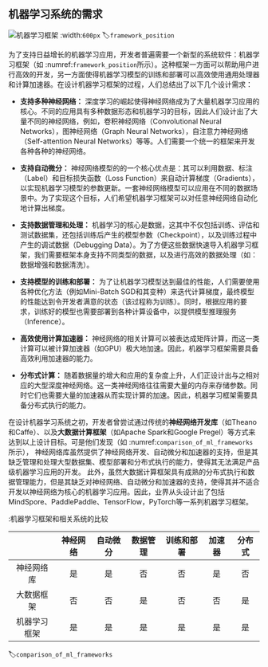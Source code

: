 ## 机器学习系统的需求
![机器学习框架](../img/ch01/framework_position.svg)
:width:`600px`
:label:`framework_position`

为了支持日益增长的机器学习应用，开发者普遍需要一个新型的系统软件：机器学习框架（如 :numref:`framework_position`所示）。这种框架一方面可以帮助用户进行高效的开发，另一方面使得机器学习模型的训练和部署可以高效使用通用处理器和计算加速器。在设计机器学习框架的过程，人们总结出了以下几个设计需求：

-   **支持多种神经网络：**
    深度学习的崛起使得神经网络成为了大量机器学习应用的核心。不同的应用具有多种数据形态和机器学习的目标，因此人们设计出了大量不同的神经网络，例如，卷积神经网络（Convolutional
    Neural Networks），图神经网络（Graph Neural
    Networks），自注意力神经网络（Self-attention Neural
    Networks）等等。人们需要一个统一的框架来开发各种各种的神经网络。

-   **支持自动微分：**
    神经网络模型的的一个核心优点是：其可以利用数据、标注（Label）和目标损失函数（Loss
    Function）来自动计算梯度（Gradients），以实现机器学习模型的参数更新。一套神经网络模型可以应用在不同的数据场景中。为了实现这个目标，人们希望机器学习框架可以对任意神经网络自动化地计算出梯度。

-   **支持数据管理和处理：**
    机器学习的核心是数据，这其中不仅包括训练、评估和测试数据集，还包括训练后产生的模型参数（Checkpoint），以及训练过程中产生的调试数据（Debugging
    Data）。为了方便这些数据快速导入机器学习框架，我们需要框架本身支持不同类型的数据，以及进行高效的数据处理（如：数据增强和数据清洗）。

-   **支持模型的训练和部署：**
    为了让机器学习模型达到最佳的性能，人们需要使用各种优化方法（例如Mini-Batch
    SGD和其变种）来迭代计算梯度，最终模型的性能达到令开发者满意的状态（该过程称为训练）。同时，根据应用的要求，训练好的模型也需要部署到各种计算设备中，以提供模型推理服务（Inference）。

-   **高效使用计算加速器：**
    神经网络的相关计算可以被表达成矩阵计算，而这一类计算可以被计算加速器（如GPU）极大地加速。因此，机器学习框架需要具备高效利用加速器的能力。

-   **分布式计算：**
    随着数据量的增大和应用的复杂度上升，人们正设计出与之相对应的大型深度神经网络。这一类神经网络往往需要大量的内存来存储参数。同时它们也需要大量的加速器从而实现计算的加速。因此，机器学习框架需要具备分布式执行的能力。

在设计机器学习系统之初，开发者曾尝试通过传统的**神经网络开发库**（如Theano和Caffe）、以及**大数据计算框架**（如Apache
Spark和Google
Pregel）等方式来达到以上设计目标。可是他们发现（如 :numref:`comparison_of_ml_frameworks`所示），
神经网络库虽然提供了神经网络开发、自动微分和加速器的支持，但是其缺乏管理和处理大型数据集、模型部署和分布式执行的能力，使得其无法满足产品级机器学习应用的开发。
此外，虽然大数据计算框架具有成熟的分布式执行和数据管理能力，但是其缺乏对神经网络、自动微分和加速器的支持，使得其并不适合开发以神经网络为核心的机器学习应用。因此，业界从头设计出了包括MindSpore、PaddlePaddle、TensorFlow，PyTorch等一系列机器学习框架。

:机器学习框架和相关系统的比较

|              | 神经网络 | 自动微分 | 数据管理 | 训练和部署 | 加速器 | 分布式 |
|:-: |:-:| :-: |:-:|:-: |:-:|:-:|
| 神经网络库 | 是      | 是      | 否            | 否        | 是    | 否    |
| 大数据框架 | 否      | 否      | 是            | 否        | 否    | 是    |
| 机器学习框架 | 是      | 是      | 是            | 是        | 是    | 是    |
:label:`comparison_of_ml_frameworks`
